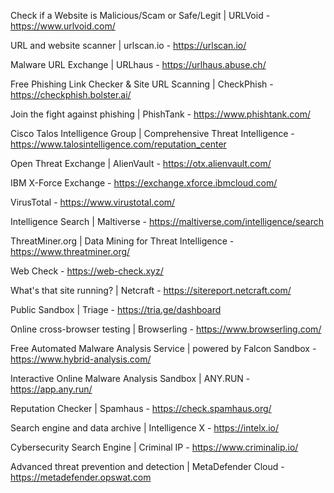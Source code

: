 Check if a Website is Malicious/Scam or Safe/Legit | URLVoid - https://www.urlvoid.com/

URL and website scanner | urlscan.io - https://urlscan.io/

Malware URL Exchange | URLhaus - https://urlhaus.abuse.ch/

Free Phishing Link Checker & Site URL Scanning | CheckPhish - https://checkphish.bolster.ai/

Join the fight against phishing | PhishTank - https://www.phishtank.com/

Cisco Talos Intelligence Group | Comprehensive Threat Intelligence - https://www.talosintelligence.com/reputation_center

Open Threat Exchange | AlienVault - https://otx.alienvault.com/

IBM X-Force Exchange - https://exchange.xforce.ibmcloud.com/

VirusTotal - https://www.virustotal.com/

Intelligence Search | Maltiverse - https://maltiverse.com/intelligence/search

ThreatMiner.org | Data Mining for Threat Intelligence - https://www.threatminer.org/

Web Check - https://web-check.xyz/

What's that site running? | Netcraft - https://sitereport.netcraft.com/

Public Sandbox | Triage - https://tria.ge/dashboard

Online cross-browser testing | Browserling - https://www.browserling.com/

Free Automated Malware Analysis Service | powered by Falcon Sandbox - https://www.hybrid-analysis.com/

Interactive Online Malware Analysis Sandbox | ANY.RUN - https://app.any.run/

Reputation Checker | Spamhaus - https://check.spamhaus.org/

Search engine and data archive | Intelligence X - https://intelx.io/

Cybersecurity Search Engine | Criminal IP - https://www.criminalip.io/

Advanced threat prevention and detection | MetaDefender Cloud - https://metadefender.opswat.com